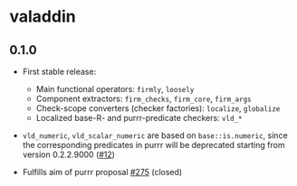 # valaddin

## 0.1.0

* First stable release:
    + Main functional operators: `firmly`, `loosely`
    + Component extractors: `firm_checks`, `firm_core`, `firm_args`
    + Check-scope converters (checker factories): `localize`, `globalize`
    + Localized base-R- and purrr-predicate checkers: `vld_*`
    
* `vld_numeric`, `vld_scalar_numeric` are based on `base::is.numeric`, since the
corresponding predicates in purrr will be deprecated starting from version 
0.2.2.9000 ([#12](https://github.com/egnha/valaddin/issues/12))

* Fulfills aim of purrr proposal 
[#275](https://github.com/hadley/purrr/issues/275) (closed)
